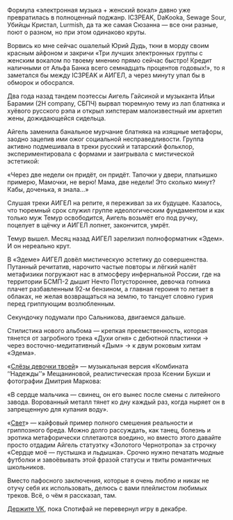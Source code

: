 
​​Формула «электронная музыка + женский вокал» давно уже превратилась в полноценный поджанр. IC3PEAK, DaKooka, Sewage Sour, Убийцы Кристал, Lurmish, да та же самая Сюзанна — все они разные, поют о разном, но при этом одинаково круты.

Ворвись ко мне сейчас ошалелый Юрий Дудь, ткни в морду своим красным айфоном и закричи «Три лучших электронных группы с женским вокалом по твоему мнению прямо сейчас быстро! Кредит наличными от Альфа Банка всего семнадцать процентов годовых!», то я заметался бы между IC3PEAK и АИГЕЛ, а через минуту упал бы в обморок и обосрался.

Два года назад тандем поэтессы Аигель Гайсиной и музыканта Ильи Барамии (2H company, СБПЧ) вырвал тюремную тему из лап блатняка и хуёвого русского рэпа и открыл хипстерам малоизвестный им архетип жены, дожидающейся сидельца. 

Айгель заменила банальное мурчание блатняка на изящные метафоры, заодно зацепив ими ожог социальной несправедливости. Группа активно подмешивала в треки русский и татарский фольклор, экспериментировала с формами и заигрывала с мистической эстетикой:

«Через две недели он придёт, он придёт.
Тапочки у двери, платьишко примерю,
Мамочки, не верю!
Мама, две недели! Это сколько минут?
Кабы, доченька, я знала…»

Слушая треки АИГЕЛ на репите, я переживал за их будущее. Казалось, что тюремный срок служил группе идеологическим фундаментом и как только муж Темур освободится, Аигель возьмёт его под ручку, поцелует в щёчку и АИГЕЛ лопнет, закончится, умрёт.

Темур вышел. Месяц назад АИГЕЛ зарелизил полноформатник «Эдем». И он нереально крут.

В «Эдеме» АИГЕЛ довёл мистическую эстетику до совершенства. Путанный речитатив, нарочито частые повторы и лёгкий налёт метафизики погружают нас в атмосферу инфернальной России, где на территории БСМП-2 дышит Нечто Потустороннее, девочка гопника плачет разбавленным 92-м бензином, а главная героиня то летает в облаках, не желая возвращаться на землю, то танцует словно гурия перед гриппующим возлюбленным.

Секундочку подумали про Сальникова, двигаемся дальше.

Стилистика нового альбома — крепкая преемственность, которая тянется от загробного трека «Духи огня» с дебютной пластинки → через восточно-медитативный «Дым» → к двум роковым хитам «Эдема». 

«[Слёзы девочки твоей][1]» — музыкальная версия «Комбината ‘‘Надежды’’» Мещаниновой, реалистическая проза Ксении Букши и фотографии Дмитрия Маркова:

«В сердце мальчика — свинец, он его вынес после смены с литейного завода. Ворованный металл тянет ко дну каждый раз, когда ныряет он в запрещенную для купания воду».

«[Свет][2]» — кайфовый пример полного смешения реальности и гриппозного бреда. Можно долго рассуждать, как танец, болезнь и эротика метафорически сплетаются воедино, но вместо этого давайте просто отдадим Айгель статуэтку «Золотого Чернотропа» за строчку «Сердце моё — пустышка и льдышка». Срочно нужно печатать модные футболки и завоёвывать этой фразой статусы и твиты романтичных школьников.

Вместо пафосного заключения, которые я очень люблю и никак не отучу себя их использовать, делюсь с вами плейлистом любимых треков. Всё, о чём я рассказал, там.

[Держите VK][3], пока Спотифай не перевернул игру в декабре.

[1]:	https://www.youtube.com/watch?v=qBfX8wHfdpw
[2]:	https://www.youtube.com/watch?v=qBfX8wHfdpw
[3]:	https://www.youtube.com/watch?v=qBfX8wHfdpw